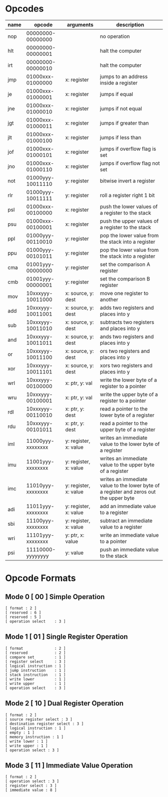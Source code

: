 # Opcodes

| name | opcode            | arguments             | description                                                                            |
|------|-------------------|-----------------------|----------------------------------------------------------------------------------------|
| nop  | 00000000-00000000 |                       | no operation                                                                           |
| hlt  | 00000000-00000001 |                       | halt the computer                                                                      |
| irt  | 00000000-00000010 |                       | halt the computer                                                                      |
| jmp  | 01000xxx-01000000 | x: register           | jumps to an address inside a register                                                  |
| je   | 01000xxx-01000001 | x: register           | jumps if equal                                                                         |
| jne  | 01000xxx-01000010 | x: register           | jumps if not equal                                                                     |
| jgt  | 01000xxx-01000011 | x: register           | jumps if greater than                                                                  |
| jlt  | 01000xxx-01000100 | x: register           | jumps if less than                                                                     |
| jof  | 01000xxx-01000101 | x: register           | jumps if overflow flag is set                                                          |
| jno  | 01000xxx-01000110 | x: register           | jumps if overflow flag not set                                                         |
| not  | 01000yyy-10011110 | y: register           | bitwise invert a register                                                              |
| rlr  | 01000yyy-10011111 | y: register           | roll a register right 1 bit                                                            |
| psl  | 01000xxx-00100000 | x: register           | push the lower values of a register to the stack                                       |
| psu  | 01000xxx-00100001 | x: register           | push the upper values of a register to the stack                                       |
| ppl  | 01000yyy-00110010 | y: register           | pop the lower value from the stack into a register                                     |
| ppu  | 01000yyy-00101011 | y: register           | pop the lower value from the stack into a register                                     |
| cma  | 01001yyy-00000000 | y: register           | set the comparison A register                                                          |
| cmb  | 01001yyy-00000001 | y: register           | set the comparison B register                                                          |
| mov  | 10xxxyyy-10011000 | x: source, y: dest    | move one register to another                                                           |
| add  | 10xxxyyy-10011001 | x: source, y: dest    | adds two registers and places into y                                                   |
| sub  | 10xxxyyy-10011010 | x: source, y: dest    | subtracts two registers and places into y                                              |
| and  | 10xxxyyy-10011011 | x: source, y: dest    | ands two registers and places into y                                                   |
| or   | 10xxxyyy-10011100 | x: source, y: dest    | ors two registers and places into y                                                    |
| xor  | 10xxxyyy-10011101 | x: source, y: dest    | xors two registers and places into y                                                   |
| wrl  | 10xxxyyy-00100000 | x: ptr, y: val        | write the lower byte of a register to a pointer                                        |
| wru  | 10xxxyyy-00100001 | x: ptr, y: val        | write the upper byte of a register to a pointer                                        |
| rdl  | 10xxxyyy-00110010 | x: ptr, y: dest       | read a pointer to the lower byte of a register                                         |
| rdu  | 10xxxyyy-00101011 | x: ptr, y: dest       | read a pointer to the upper byte of a register                                         |
| iml  | 11000yyy-xxxxxxxx | y: register, x: value | writes an immediate value to the lower byte of a register                              |
| imu  | 11001yyy-xxxxxxxx | y: register, x: value | writes an immediate value to the upper byte of a register                              |
| imc  | 11010yyy-xxxxxxxx | y: register, x: value | writes an immediate value to the lower byte of a register and zeros out the upper byte |
| adi  | 11011yyy-xxxxxxxx | y: register, x: value | add an immediate value to a register                                                   |
| sbi  | 11100yyy-xxxxxxxx | y: register, x: value | subtract an immediate value to a register                                              |
| wri  | 11101yyy-xxxxxxxx | y: ptr, x: value      | write an immediate value to a pointer                                                  |
| psi  | 11110000-yyyyyyyy | y: value              | push an immediate value to the stack                                                   |

# Opcode Formats

## Mode 0 [ 00 ] Simple Operation
    [ format : 2 ]
    [ reserved : 6 ]
    [ reserved : 5 ]
    [ operation select    : 3 ]

## Mode 1 [ 01 ] Single Register Operation
    [ format              : 2 ]
    [ reserved            : 2 ]
    [ compare set         : 1 ]
    [ register select     : 3 ]
    [ logical instruction : 1 ]
    [ jump instruction    : 1 ]
    [ stack instruction   : 1 ]
    [ write lower         : 1 ]
    [ write upper         : 1 ]
    [ operation select    : 3 ]

## Mode 2 [ 10 ] Dual Register Operation
    [ format : 2 ]
    [ source register select : 3 ]
    [ destination register select : 3 ]
    [ logical instruction : 1 ]
    [ empty : 1 ]
    [ memory instruction : 1 ]
    [ write lower : 1 ]
    [ write upper : 1 ]
    [ operation select : 3 ]

## Mode 3 [ 11 ] Immediate Value Operation
    [ format : 2 ]
    [ operation select : 3 ]
    [ register select : 3 ]
    [ immediate value : 8 ]